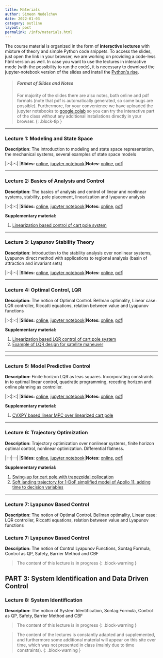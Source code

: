 ```yaml
---
title: Materials
author: Simeon Nedelchev
date: 2022-01-03
category: outline
layout: post
permalink: /info/materials.html
---
```


The course material is organized in the form of **interactive lectures** with mixture of theory and simple Python code snippets. To access the slides, just open the link in your browser, we are working on providing a code-less html version as well.  In case you want to use the lectures in interactive mode (with the possibility to run the code), it is necessary to download the jupyter-notebook version of the slides and install the [Python's rise](https://rise.readthedocs.io/en/stable/). 



> ##### Format of Slides and Notes
>
>For majority of the slides there are also notes, both online and pdf formats (note that pdf is automatically generated, so some bugs are possible). Furthermore, for your convenience we have uploaded the jupyter notebooks to [google colab](https://colab.research.google.com/) so you can try the interactive part of the class without any additional installations directly in your browser. 
{: .block-tip }


<!-- ### Lectures -->
---- 

### **Lecture 1**: Modeling and State Space 
[1_slides_online]: https://simeon-ned.github.io/mcp/lectures/01_modeling/01_modeling.slides.html
[1_slides_jupyter]: https://simeon-ned.github.io/mcp/lectures/01_modeling/01_modeling.ipynb
[1_notes_pdf]: https://simeon-ned.github.io/mcp/lectures/01_modeling/01_modeling.pdf
[1_notes_online]: https://simeon-ned.github.io/mcp/lectures/01_modeling/01_modeling.html

**Description:** The introduction to modeling and state space representation, the mechanical systems, several examples of state space models


<div class="table-wrapper" markdown="block">

|:-:|:-:|
|**Slides:** [online][1_slides_online], [jupyter notebook][1_slides_jupyter]|**Notes:** [online][1_notes_online], [pdf][1_notes_pdf]|

</div>


<!-- **Supplementary material:** 
python code, jupyter notebook and google colab on different aspects of simulation   -->

---- 


### **Lecture 2**: Basics of Analysis and Control
[2_slides_online]: https://simeon-ned.github.io/mcp/lectures/02_linear_analysis_and_fb/02_linear_analysis_and_fb.slides.html
[2_slides_jupyter]: https://simeon-ned.github.io/mcp/lectures/02_linear_analysis_and_fb/02_linear_analysis_and_fb.ipynb
[2_notes_pdf]: https://simeon-ned.github.io/mcp/lectures/02_linear_analysis_and_fb/02_linear_analysis_and_fb.pdf
[2_notes_online]: https://simeon-ned.github.io/mcp/lectures/02_linear_analysis_and_fb/02_linear_analysis_and_fb.html
<!-- [2_notes_colab]: https://simeon-ned.github.io/mcp/lectures/02_analysis_and_feedback/02_analysis_and_feedback.slides.html -->


**Description:** The basics of analysis and control of linear and nonlinear systems, stability, pole placement, linearization and lyapunov analysis


<div class="table-wrapper" markdown="block">

|:-:|:-:|
|**Slides:** [online][2_slides_online], [jupyter notebook][2_slides_jupyter]|**Notes:** [online][2_notes_online], [pdf][2_notes_pdf]|

</div>

**Supplementary material:** 
1. [Linearization based control of cart pole system](https://colab.research.google.com/drive/1F4FbgGSjZ-rxDbnQbZft2G6R_-MC18Ld) 
<!-- 2. Sampling based region of attraction: python code, jupyter notebook and [google colab](https://colab.research.google.com/drive/1F4FbgGSjZ-rxDbnQbZft2G6R_-MC18Ld)   -->


---- 

### **Lecture 3**: Lyapunov Stability Theory
[3_slides_online]: https://simeon-ned.github.io/mcp/lectures/03_lyapunov/03_lyapunov.slides.html
[3_slides_jupyter]: https://simeon-ned.github.io/mcp/lectures/03_lyapunov/03_lyapunov.ipynb
[3_notes_pdf]: https://simeon-ned.github.io/mcp/lectures/03_lyapunov/03_lyapunov.pdf
[3_notes_online]: https://simeon-ned.github.io/mcp/lectures/03_lyapunov/03_lyapunov.html
<!-- [2_notes_colab]: https://simeon-ned.github.io/mcp/lectures/02_analysis_and_feedback/02_analysis_and_feedback.slides.html -->


**Description:** Introduction to the stability analysis over nonlinear systems, Lyapunov direct method with applications to regional analysis (basin of attraction and invariant sets)

<div class="table-wrapper" markdown="block">

|:-:|:-:|
|**Slides:** [online][3_slides_online], [jupyter notebook][3_slides_jupyter]|**Notes:** [online][3_notes_online], [pdf][3_notes_pdf]|

</div>

<!-- **Supplementary material:** 
1. Linearization based control of cart pole system: python code, jupyter notebook and [google colab](https://colab.research.google.com/drive/1F4FbgGSjZ-rxDbnQbZft2G6R_-MC18Ld) 
2. Sampling based region of attraction: python code, jupyter notebook and [google colab](https://colab.research.google.com/drive/1F4FbgGSjZ-rxDbnQbZft2G6R_-MC18Ld)   -->


---- 

### **Lecture 4**: Optimal Control, LQR
[4_slides_online]: https://simeon-ned.github.io/mcp/lectures/04_lqr/04_lqr.slides.html
[4_slides_jupyter]: https://simeon-ned.github.io/mcp/lectures/04_lqr/04_lqr.ipynb
[4_notes_pdf]: https://simeon-ned.github.io/mcp/lectures/04_lqr/04_lqr.pdf
[4_notes_online]: https://simeon-ned.github.io/mcp/lectures/04_lqr/04_lqr.html
<!-- [2_notes_colab]: https://simeon-ned.github.io/mcp/lectures/02_analysis_and_feedback/02_analysis_and_feedback.slides.html -->


**Description:** The notion of Optimal Control. Bellman optimality, Linear case: LQR controller, Riccatti equations, relation between value and Lyapunov functions 

<div class="table-wrapper" markdown="block">

|:-:|:-:|
|**Slides:** [online][4_slides_online], [jupyter notebook][4_slides_jupyter]|**Notes:** [online][4_notes_online], [pdf][4_notes_pdf]|

</div>

**Supplementary material:** 
1. [Linearization based LQR control of cart pole system](https://colab.research.google.com/drive/1A5T-BBmXUtNmghc8Io1fr90KLEQw9PUO) 
2. [Example of LQR design for satellite maneuver](https://colab.research.google.com/drive/1HtwXMTESG5IDhD2Zo40m-ME3aJJxX9K-#scrollTo=Il8RG8NGQdtw)  


---- 


---- 

### **Lecture 5**: Model Predictive Control
[5_slides_online]: https://simeon-ned.github.io/mcp/lectures/05_mpc/05_mpc.slides.html
[5_slides_jupyter]: https://simeon-ned.github.io/mcp/lectures/05_mpc/05_mpc.ipynb
[5_notes_pdf]: https://simeon-ned.github.io/mcp/lectures/05_mpc/05_mpc.pdf
[5_notes_online]: https://simeon-ned.github.io/mcp/lectures/05_mpc/05_mpc.html
<!-- [2_notes_colab]: https://simeon-ned.github.io/mcp/lectures/02_analysis_and_feedback/02_analysis_and_feedback.slides.html -->


**Description:** Finite horizon LQR as leas squares. Incorporating constraints in to optimal linear control, quadratic programming, receding horizon and online planning as controller.

<div class="table-wrapper" markdown="block">

|:-:|:-:|
|**Slides:** [online][5_slides_online], [jupyter notebook][5_slides_jupyter]|**Notes:** [online][5_notes_online], [pdf][5_notes_pdf]|

</div>

**Supplementary material:**  
1. [CVXPY based linear MPC over linearized cart pole](https://colab.research.google.com/drive/1lxto-BktBLRuiLL_6SphZf4uZGAI-X-H) 


---- 

### **Lecture 6**: Trajectory Optimization
[6_slides_online]: https://simeon-ned.github.io/mcp/lectures/06_trajectory_optimization/06_trajectory_optimization.slides.html
[6_slides_jupyter]: https://simeon-ned.github.io/mcp/lectures/06_trajectory_optimization/06_trajectory_optimization.ipynb
[6_notes_pdf]: https://simeon-ned.github.io/mcp/lectures/06_trajectory_optimization/06_trajectory_optimization.pdf
[6_notes_online]: https://simeon-ned.github.io/mcp/lectures/06_trajectory_optimization/06_trajectory_optimization.html
<!-- [2_notes_colab]: https://simeon-ned.github.io/mcp/lectures/02_analysis_and_feedback/02_analysis_and_feedback.slides.html -->


**Description:** Trajectory optimization over nonlinear systems, finite horizon optimal control, nonlinear optimization. Differential flatness. 

<div class="table-wrapper" markdown="block">

|:-:|:-:|
|**Slides:** [online][6_slides_online], [jupyter notebook][6_slides_jupyter]|**Notes:** [online][6_notes_online], [pdf][6_notes_pdf]|

</div>

**Supplementary material:** 
1. [Swing-up for cart pole with trapezoidal collocation](https://colab.research.google.com/drive/1xEtJr_6wXQrS5yWPV9JwyIQtkcJdMnJz) 
2. [Soft landing trajectory for 1-DoF simplified model of Apollo 11, adding time to decision variables](https://colab.research.google.com/drive/15yK1DjHp5oh92NAdGjhbmQCN0iZqkh9p)


---- 


### **Lecture 7**: Lyapunov Based Control 
<!-- [4_slides_online]: https://simeon-ned.github.io/mcp/lectures/04_lqr/04_lqr.slides.html
[4_slides_jupyter]: https://simeon-ned.github.io/mcp/lectures/04_lqr/04_lqr.ipynb
[4_notes_pdf]: https://simeon-ned.github.io/mcp/lectures/04_lqr/04_lqr.pdf
[4_notes_online]: https://simeon-ned.github.io/mcp/lectures/04_lqr/04_lqr.html -->
<!-- [2_notes_colab]: https://simeon-ned.github.io/mcp/lectures/02_analysis_and_feedback/02_analysis_and_feedback.slides.html -->


**Description:** The notion of Optimal Control. Bellman optimality, Linear case: LQR controller, Riccatti equations, relation between value and Lyapunov functions 


### **Lecture 7**: Lyapunov Based Control 
<!-- [4_slides_online]: https://simeon-ned.github.io/mcp/lectures/04_lqr/04_lqr.slides.html
[4_slides_jupyter]: https://simeon-ned.github.io/mcp/lectures/04_lqr/04_lqr.ipynb
[4_notes_pdf]: https://simeon-ned.github.io/mcp/lectures/04_lqr/04_lqr.pdf
[4_notes_online]: https://simeon-ned.github.io/mcp/lectures/04_lqr/04_lqr.html -->
<!-- [2_notes_colab]: https://simeon-ned.github.io/mcp/lectures/02_analysis_and_feedback/02_analysis_and_feedback.slides.html -->


**Description:** The notion of Control Lyapunov Functions, Sontag Formula, Control as QP, Safety, Barrier Method and CBF


<!-- <div class="table-wrapper" markdown="block">

|:-:|:-:|
|**Slides:** [online][6_slides_online], [jupyter notebook][6_slides_jupyter]|**Notes:** [online][6_notes_online], [pdf][6_notes_pdf]|

</div> -->

> The content of this lecture is in progress
{: .block-warning }


## **PART 3**: System Identification and Data Driven Control 

### **Lecture 8**: System Identification 
<!-- [4_slides_online]: https://simeon-ned.github.io/mcp/lectures/04_lqr/04_lqr.slides.html
[4_slides_jupyter]: https://simeon-ned.github.io/mcp/lectures/04_lqr/04_lqr.ipynb
[4_notes_pdf]: https://simeon-ned.github.io/mcp/lectures/04_lqr/04_lqr.pdf
[4_notes_online]: https://simeon-ned.github.io/mcp/lectures/04_lqr/04_lqr.html -->
<!-- [2_notes_colab]: https://simeon-ned.github.io/mcp/lectures/02_analysis_and_feedback/02_analysis_and_feedback.slides.html -->


**Description:** The notion of System Identification, Sontag Formula, Control as QP, Safety, Barrier Method and CBF


<!-- <div class="table-wrapper" markdown="block">

|:-:|:-:|
|**Slides:** [online][6_slides_online], [jupyter notebook][6_slides_jupyter]|**Notes:** [online][6_notes_online], [pdf][6_notes_pdf]|

</div> -->

> The content of this lecture is in progress
{: .block-warning }



<!-- #### Lecture 3: Fundamentals of Lyapunov Analysis 

**Description:** The introduction to modeling and state space representation
**Slides:** online, online code-less, google colab, jupyter notebook
**Notes:** online html, markdown, pdf
**Supplementary material:** python code, jupyter notebook and google colab on linearization based control of cart pole system -->

 

<!-- Eventually we will also the course with a variety of practical exercises and tutorials.  -->


<!-- > ##### NOTE -->
>
> The content of the lectures is constantly adapted and supplemented, and furthermore some additional material will appear on this site over time, which was not presented in class (mainly due to time constraints).
{: .block-warning }

